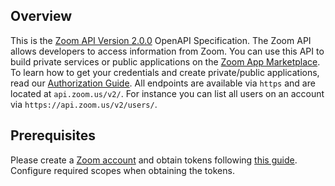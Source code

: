 ## Overview

This is the [Zoom API Version 2.0.0](https://marketplace.zoom.us/docs/api-reference/zoom-api) OpenAPI Specification. The Zoom API allows developers to access information from Zoom. You can use this API to build private services or public applications on the [Zoom App Marketplace](http://marketplace.zoom.us). To learn how to get your credentials and create private/public applications, read our [Authorization Guide](https://marketplace.zoom.us/docs/guides/authorization/credentials).  All endpoints are available via `https` and are located at `api.zoom.us/v2/`. For instance you can list all users on an account via `https://api.zoom.us/v2/users/`.
## Prerequisites

  Please create a [Zoom account](https://marketplace.zoom.us/) and obtain tokens following [this guide](https://marketplace.zoom.us/docs/guides/auth/oauth). Configure required scopes when obtaining the tokens.
